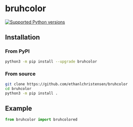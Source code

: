 # bruhcolor

[![Supported Python versions](https://img.shields.io/pypi/pyversions/termcolor.svg?logo=python&logoColor=FFE873)](https://pypi.org/project/bruhcolor/)

## Installation

### From PyPI

```bash
python3 -m pip install --upgrade bruhcolor
```

### From source

```bash
git clone https://github.com/ethanlchristensen/bruhcolor
cd bruhcolor
python3 -m pip install .
```

## Example

```python
from bruhcolor import bruhcolored
```
